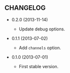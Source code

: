 CHANGELOG
---------

* 0.2.0 (2013-11-14)

  * Update debug options.

* 0.1.1 (2013-07-02)

  * Add `channels` option.

* 0.1.0 (2013-07-01)

  * First stable version.

